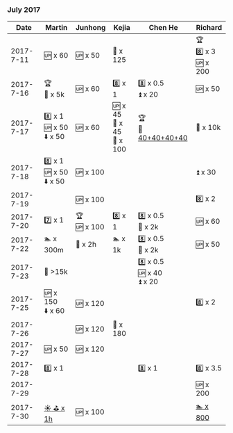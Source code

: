 
### July 2017

| Date       | Martin        | Junhong       | Kejia         | Chen He       |Richard        |
|-----------|---------------|---------------|---------------|---------------|---------------|
| 2017-7-11 | :up: x 60     | :up: x 50     | :muscle: x 125|               | :trophy: <br> :eight: x 3 <br> :up: x 200 |
| 2017-7-16 | :trophy: <br> :runner: x 5k  | :up: x 60     | :eight: x 1   | :eight: x 0.5 <br> :arrow_double_up: x 20             | :up: x 50  |
| 2017-7-17 | :eight: x 1 <br> :up: x 50 <br> :arrow_down: x 50  | :up: x 60    |  :up: x 45 <br> :rowboat: x 45 <br> :muscle: x 100  |  :trophy: <br> :european_castle: [40+40+40+40](https://github.com/rmfat/rm-fat/blob/master/notes/chenhe/note-2017-7-16.md)      | :runner: x 10k  |
| 2017-7-18 | :eight: x 1 <br> :up: x 50 <br> :arrow_down: x 50 | :up: x 100     |     |               | :arrow_double_up: x 30 |
| 2017-7-19 | | :up: x 100     |     |               | :eight: x 2 |
| 2017-7-20 | :seven: x 1  | :trophy: <br> :up: x 100    |  :eight: x 1   |  :eight: x 0.5 <br> :runner: x 2k             | :up: x 60 |
| 2017-7-22 | :swimmer: x 300m  |  :mount_fuji: x 2h    | :swimmer: x 1k    |  :eight: x 0.5 <br> :runner: x 2k             | :up: x 50 |
| 2017-7-23 | :feet:  \>15k |    |    |  :eight: x 0.5 <br> :up: x 40 <br> :arrow_double_up: x 20        | |
| 2017-7-25 | :up: x 150 <br> :arrow_down: x 60  | :up: x 120   |    |   | :eight: x 2 |
| 2017-7-26 |  | :up: x 120   | :muscle: x 180   |   | |
| 2017-7-27 | :up: x 50 | :up: x 120   |   |   | |
| 2017-7-28 | :eight: x 1 |   |    |    :eight: x 1   |  :eight: x 3.5 |
| 2017-7-29 |     |   |    | |  :up: x 200 |
| 2017-7-30 | [:sunny: :golf: x 1h](https://github.com/rmfat/rm-fat/blob/master/notes/martin/note-2017-7-30.md) | :up: x 100  |    | |  [:swimmer: x 800](https://github.com/rmfat/rm-fat/blob/master/notes/richard/note-2017-7-30.md) |

